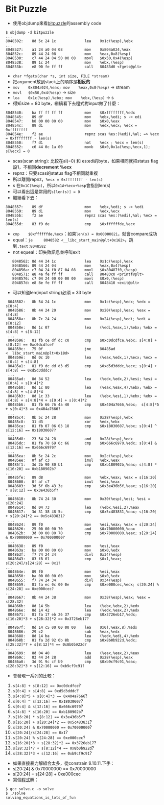 # Bit Puzzle 
 * 使用objdump來看[bitpuzzle](bitpuzzle)的assembly code
```
$ objdump -d bitpuzzle
...
8048502:	8d 5c 24 1c          	lea    0x1c(%esp),%ebx
...
8048527:	a1 24 a0 04 08       	mov    0x804a024,%eax
804852c:	89 44 24 08          	mov    %eax,0x8(%esp)
8048530:	c7 44 24 04 50 00 00 	movl   $0x50,0x4(%esp)
8048538:	89 1c 24             	mov    %ebx,(%esp)
804853b:	e8 90 fe ff ff       	call   80483d0 <fgets@plt>
```
 * ```char *fgets(char *s, int size, FILE *stream)```
  * 把argument放到stack上的順序是**相反的**
  * ```mov    0x804a024,%eax; mov    %eax,0x8(%esp)``` -> stream
  * ```movl   $0x50,0x4(%esp)``` -> size
  * ```lea    0x1c(%esp),%ebx; mov    %ebx,(%esp)``` -> s
 * 得知size = 80 byte，繼續看下去程式對input做了什麼：
```
8048540:	ba ff ff ff ff       	mov    $0xffffffff,%edx
8048545:	89 df                	mov    %ebx,%edi; s -> edi
8048547:	b8 00 00 00 00       	mov    $0x0,%eax
804854c:	89 d1                	mov    %edx,%ecx; %ecx = 0xffffffff
804854e:	f2 ae                	repnz scas %es:(%edi),%al; => %ecx = 0xffffffff - len(s)
8048550:	f7 d1                	not    %ecx ; %ecx = len(s)
8048552:	c6 44 0c 1a 00       	movb   $0x0,0x1a(%esp,%ecx,1); s[%ecx] = 0
```
  * scas(scan string): 比較在al(=0) 和 es:edi的byte，如果相同就把status flag設1，不相同**decrement %ecx**
  * repnz：只要scas的status flag不相同就重複
  * 所以離開repnz，```%ecx = 0xffffffff - len(s)```
  * s 在```0x1C(%esp)```，所以```0x1A+%ecx+%esp```會指到len(s)
  * 可以看出這是常用的```s[len(s)] = 0```
 * 繼續看下去：
```
8048557:	89 df                	mov    %ebx,%edi; s -> %edi
8048559:	89 d1                	mov    %edx,%ecx
804855b:	f2 ae                	repnz scas %es:(%edi),%al; %ecx = len(s)
804855d:	83 f9 de             	cmp    $0xffffffde,%ecx
```
  * ```cmp    $0xffffffde,%ecx```：如果```len(s) = 0x00000021```，就會compare成功
   * equal：```je     8048582 <__libc_start_main@plt+0x162>```，跳到```.text:8048582```
   * not equeal：印失敗訊息並呼叫exit
```
   8048562:	8d 44 24 1c          	lea    0x1c(%esp),%eax
   8048566:	89 44 24 04          	mov    %eax,0x4(%esp)
   804856a:	c7 04 24 f0 87 04 08 	movl   $0x80487f0,(%esp)
   8048571:	e8 4a fe ff ff       	call   80483c0 <printf@plt>
   8048576:	c7 04 24 00 00 00 00 	movl   $0x0,(%esp)
   804857d:	e8 8e fe ff ff       	call   8048410 <exit@plt>
```
 * 可以知道len(input string)必須 = 33 byte
```
 8048582:	8b 54 24 1c          	mov    0x1c(%esp),%edx; %edx = s[0:4]
 8048586:	8b 44 24 20          	mov    0x20(%esp),%eax; %eax = s[4:8]
 804858a:	8b 7c 24 24          	mov    0x24(%esp),%edi; %edi = s[8:12]
 804858e:	8d 1c 07             	lea    (%edi,%eax,1),%ebx; %ebx = s[4:8] + s[8:12]
 ...
 8048596:	81 fb ce df dc c0    	cmp    $0xc0dcdfce,%ebx; s[4:8] + s[8:12] == 0xc0dcdfce?
 804859c:	75 0f                	jne    80485ad <__libc_start_main@plt+0x18d>
 804859e:	8d 0c 10             	lea    (%eax,%edx,1),%ecx; %ecx = s[0:4] + s[4:8]
 80485a1:	81 f9 dc dd d3 d5    	cmp    $0xd5d3dddc,%ecx; s[0:4] + s[4:8] == 0xd5d3dddc?
 ...
 80485ad:	8d 34 52             	lea    (%edx,%edx,2),%esi; %esi = s[0:4] + s[0:4]*2
 80485b0:	8d 1c 80             	lea    (%eax,%eax,4),%ebx; %ebx = s[4:8] + s[4:8]*4
 80485b3:	8d 1c 33             	lea    (%ebx,%esi,1),%ebx; %ebx =  s[4:8] + s[4:8]*4 + s[0:4] + s[0:4]*2
 80485b6:	81 fb 66 76 4a 40    	cmp    $0x404a7666,%ebx;  s[4:8]*5 + s[0:4]*3 == 0x404a7666?
 ...
 80485c4:	8b 5c 24 28          	mov    0x28(%esp),%ebx
 80485c8:	31 d3                	xor    %edx,%ebx
 80485ca:	81 fb 07 06 03 18    	cmp    $0x18030607,%ebx; s[0:4] ^ s[12:16] == 0x18030607?
 ...
 80485d8:	23 54 24 28          	and    0x28(%esp),%edx
 80485dc:	81 fa 70 69 6c 66    	cmp    $0x666c6970,%edx; s[0:4] & s[12:16] == 0x666c6970?
 ...
 80485ea:	8b 5c 24 2c          	mov    0x2c(%esp),%ebx
 80485ee:	0f af c3             	imul   %ebx,%eax
 80485f1:	3d 2b 90 80 b1       	cmp    $0xb180902b,%eax; s[4:8] * s[16:20] == 0xb180902b?
...
 80485fe:	89 d8                	mov    %ebx,%eax; %eax = s[16:20]
 8048600:	0f af c7             	imul   %edi,%eax
 8048603:	3d 5f 6b 43 3e       	cmp    $0x3e436b5f,%eax; s[16:20] * s[8:12] == 0x3e436b5f?
...
 8048610:	8b 74 24 30          	mov    0x30(%esp),%esi; %esi = s[20:24]
 8048614:	8d 04 73             	lea    (%ebx,%esi,2),%eax
 8048617:	3d 31 38 48 5c       	cmp    $0x5c483831,%eax; s[16:20] + s[20:24]*2 == 0x5c483831?
 ...
 8048624:	89 f0                	mov    %esi,%eax; %eax = s[20:24]
 8048626:	25 00 00 00 70       	and    $0x70000000,%eax
 804862b:	3d 00 00 00 70       	cmp    $0x70000000,%eax; s[20:24] & 0x70000000 == 0x70000000?
 ...
 8048638:	89 f0                	mov    %esi,%eax
 804863a:	ba 00 00 00 00       	mov    $0x0,%edx
 804863f:	f7 74 24 34          	divl   0x34(%esp)
 8048643:	83 f8 01             	cmp    $0x1,%eax; s[20:24]/s[24:28] == 0x1?
...
 804864e:	89 f0                	mov    %esi,%eax
 8048650:	ba 00 00 00 00       	mov    $0x0,%edx
 8048655:	f7 74 24 34          	divl   0x34(%esp)
 8048659:	81 fa ec 0c 00 0e    	cmp    $0xe000cec,%edx; s[20:24] % s[24:28] == 0xe000cec?
...
 8048667:	8b 44 24 38          	mov    0x38(%esp),%eax; %eax = s[28:32]
 804866b:	8d 14 5b             	lea    (%ebx,%ebx,2),%edx
 804866e:	8d 14 42             	lea    (%edx,%eax,2),%edx
 8048671:	81 fa 17 eb 26 37    	cmp    $0x3726eb17,%edx; s[16:20]*3 + s[28:32]*2 == 0x3726eb17?
...
 804867f:	8d 14 c5 00 00 00 00 	lea    0x0(,%eax,8),%edx
 8048686:	29 c2                	sub    %eax,%edx
 8048688:	8d 14 ba             	lea    (%edx,%edi,4),%edx
 804868b:	81 fa 2d 92 0b 8b    	cmp    $0x8b0b922d,%edx; s[28:32]*7 + s[8:12]*4 == 0x8b0b922d?
...
 8048699:	8d 04 40             	lea    (%eax,%eax,2),%eax
 804869c:	03 44 24 28          	add    0x28(%esp),%eax
 80486a0:	3d 91 9c cf b9       	cmp    $0xb9cf9c91,%eax; s[28:32]*3 + s[12:16] == 0xb9cf9c91?
```
 * 會發現一系列的比較：
  1. ```s[4:8] + s[8:12] == 0xc0dcdfce```?
  2. ```s[0:4] + s[4:8] == 0xd5d3dddc```?
  3. ```s[4:8]*5 + s[0:4]*3 == 0x404a7666```?
  4. ```s[0:4] ^ s[12:16] == 0x18030607```?
  5. ```s[0:4] & s[12:16] == 0x666c6970```?
  6. ```s[4:8] * s[16:20] == 0xb180902b```?
  7. ```s[16:20] * s[8:12] == 0x3e436b5f```?
  8. ```s[16:20] + s[20:24]*2 == 0x5c483831```?
  9. ```s[20:24] & 0x70000000 == 0x70000000```?
  10. ```s[20:24]/s[24:28] == 0x1```?
  11. ```s[20:24] % s[24:28] == 0xe000cec```?
  12. ```s[16:20]*3 + s[28:32]*2 == 0x3726eb17```?
  13. ```s[28:32]*7 + s[8:12]*4 == 0x8b0b922d```?
  14. ```s[28:32]*3 + s[12:16] == 0xb9cf9c91```?
 * 如果直接暴力解組合太多，從constrain 9.10.11.下手：
  * s[20:24] & 0x70000000 == 0x70000000
  * s[20:24] = s[24:28] + 0xe000cec
 * 寫個[程式](solve.c)解：
```
$ gcc solve.c -o solve
$ ./solve
solving_equations_is_lots_of_fun
```
